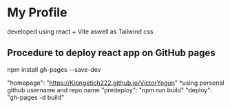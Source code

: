 # My Profile

 developed using react + Vite aswell as Tailwind css

## Procedure to deploy react app on GitHub pages

npm install gh-pages --save-dev

"homepage": "https://Kipngetich222.github.io/VictorYegon" *using personal github username and repo name
"predeploy": "npm run build"
"deploy": "gh-pages -d build"